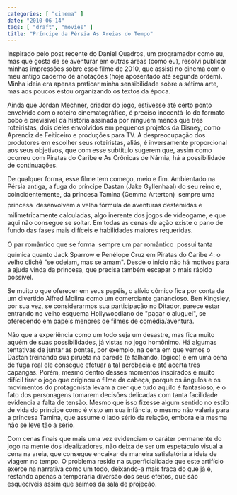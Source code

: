 ```yaml
---
categories: [ "cinema" ]
date: "2010-06-14"
tags: [ "draft", "movies" ]
title: "Príncipe da Pérsia As Areias do Tempo"
---
```

Inspirado pelo post recente do Daniel Quadros, um programador como
eu, mas que gosta de se aventurar em outras áreas (como eu), resolvi
publicar minhas impressões sobre esse filme de 2010, que assisti no
cinema com o meu antigo caderno de anotações (hoje aposentado até
segunda ordem). Minha ideia era apenas praticar minha sensibilidade sobre
a sétima arte, mas aos poucos estou organizando os textos da época.

Ainda que Jordan Mechner, criador do jogo, estivesse até certo ponto
envolvido com o roteiro cinematográfico, é preciso inocentá-lo do
formato bobo e previsível da história assinada por ninguém menos que
três roteiristas, dois deles envolvidos em pequenos projetos da Disney,
como Aprendiz de Feiticeiro e produções para TV. A despreocupação
dos produtores em escolher seus roteiristas, aliás, é inversamente
proporcional aos seus objetivos, que com esse subtítulo sugerem que,
assim como ocorreu com Piratas do Caribe e As Crônicas de Nárnia,
há a possibilidade de continuações.

De qualquer forma, esse filme tem começo, meio e fim. Ambientado na
Pérsia antiga, a fuga do príncipe Dastan (Jake Gyllenhaal) do seu
reino e, coincidentemente, da princesa Tamina (Gemma Arterton)  sempre
uma princesa  desenvolvem a velha fórmula de aventuras destemidas
e milimetricamente calculadas, algo inerente dos jogos de vídeogame,
e que aqui não consegue se soltar. Em todas as cenas de ação existe o
pano de fundo das fases mais difíceis e habilidades maiores requeridas.

O par romântico que se forma  sempre um par romântico  possui tanta
química quanto Jack Sparrow e Penélope Cruz em Piratas do Caribe 4:
o velho clichê "se odeiam, mas se amam". Desde o início não há
motivos para a ajuda vinda da princesa, que precisa também escapar o
mais rápido possível.

Se muito o que oferecer em seus papéis, o alívio cômico fica por
conta de um divertido Alfred Molina como um comerciante ganancioso. Ben
Kingsley, por sua vez, se considerarmos sua participação no Ditador,
parece estar entrando no velho esquema Hollywoodiano de "pagar o aluguel",
se oferecendo em papéis menores de filmes de comédia/aventura.

Não que a experiência como um todo seja um desastre, mas fica muito
aquém de suas possibilidades, já vistas no jogo homônimo. Há
algumas tentativas de juntar as pontas, por exemplo, na cena em que
vemos o Dastan treinando sua pirueta na parede (e falhando, lógico)
e em uma cena de fuga real ele consegue efetuar a tal acrobacia e até
acerta três capangas. Porém, mesmo dentro desses momentos inspirados
é muito difícil tirar o jogo que originou o filme da cabeça, porque os
ângulos e os movimentos do protagonista levam a crer que tudo aquilo é
fantasioso, e o fato dos personagens tomarem decisões delicadas com tanta
facilidade evidencia a falta de tensão. Mesmo que isso fizesse algum
sentido no estilo de vida do príncipe como é visto em sua infância,
o mesmo não valeria para a princesa Tamina, que assume o lado sério
da relação, embora ela mesma não se leve tão a sério.

Com cenas finais que mais uma vez evidenciam o caráter permanente
do jogo na mente dos idealizadores, não deixa de ser um espetáculo
visual a cena na areia, que consegue encaixar de maneira satisfatória
a ideia de viagem no tempo. O problema reside na superficialidade que
este artifício exerce na narrativa como um todo, deixando-a mais fraca
do que já é, restando apenas a temporária diversão dos seus efeitos,
que são esquecíveis assim que saímos da sala de projeção.
